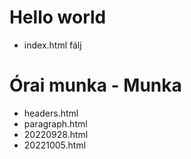 # Hello world
- index.html fálj

# Órai munka - Munka
- headers.html
- paragraph.html
- 20220928.html
- 20221005.html